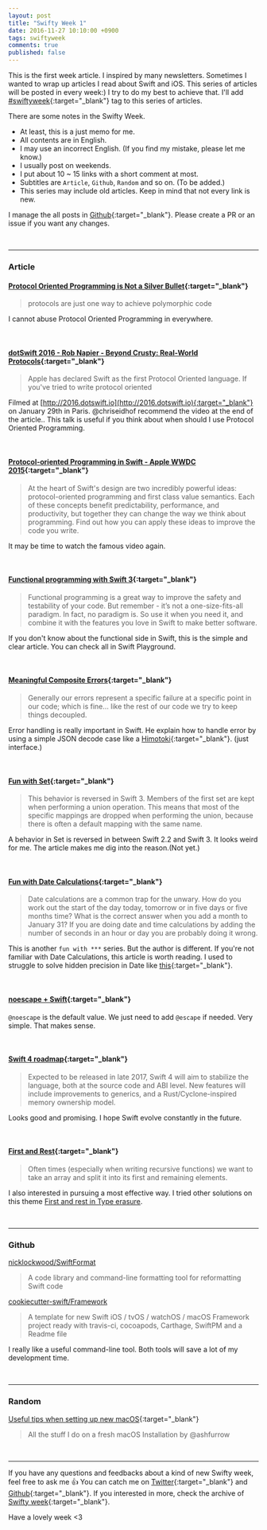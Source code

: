 ```yaml
---
layout: post
title: "Swifty Week 1"
date: 2016-11-27 10:10:00 +0900
tags: swiftyweek
comments: true
published: false
---
```


This is the first week article. I inspired by many newsletters.
Sometimes I wanted to wrap up articles I read about Swift and iOS. This series of articles will be posted in every week:)
I try to do my best to achieve that.
I'll add [#swiftyweek](http://pixyzehn.com/tags/#swiftyweek){:target="_blank"} tag to this series of articles.

There are some notes in the Swifty Week.  

- At least, this is a just memo for me.  
- All contents are in English.
- I may use an incorrect English. (If you find my mistake, please let me know.)
- I usually post on weekends.  
- I put about 10 ~ 15 links with a short comment at most.
- Subtitles are `Article`, `Github`, `Random` and so on. (To be added.)
- This series may include old articles. Keep in mind that not every link is new.

I manage the all posts in [Github](https://github.com/pixyzehn/pixyzehn.github.io/tree/master/_posts){:target="_blank"}. Please create a PR or an issue if you want any changes.

<br>

---

### Article

#### [Protocol Oriented Programming is Not a Silver Bullet](http://chris.eidhof.nl/post/protocol-oriented-programming/){:target="_blank"}

> protocols are just one way to achieve polymorphic code

I cannot abuse Protocol Oriented Programming in everywhere.

<br>

#### [dotSwift 2016 - Rob Napier - Beyond Crusty: Real-World Protocols](https://youtu.be/QCxkaTj7QJs){:target="_blank"}

> Apple has declared Swift as the first Protocol Oriented language. If you've tried to write protocol oriented

Filmed at [http://2016.dotswift.io](http://2016.dotswift.io){:target="_blank"} on January 29th in Paris. @chriseidhof recommend the video at the end of the article.. This talk is useful if you think about when should I use Protocol Oriented Programming.

<br>

#### [Protocol-oriented Programming in Swift - Apple WWDC 2015](https://www.youtube.com/watch?v=g2LwFZatfTI){:target="_blank"}

> At the heart of Swift's design are two incredibly powerful ideas: protocol-oriented programming and first class value semantics. Each of these concepts benefit predictability, performance, and productivity, but together they can change the way we think about programming. Find out how you can apply these ideas to improve the code you write.

It may be time to watch the famous video again.

<br>

#### [Functional programming with Swift 3](http://mislavjavor.github.io/2016/11/14/Functional-programming-with-Swift-3.html){:target="_blank"}

> Functional programming is a great way to improve the safety and testability of your code. But remember - it’s not a one-size-fits-all paradigm. In fact, no paradigm is. So use it when you need it, and combine it with the features you love in Swift to make better software.

If you don't know about the functional side in Swift, this is the simple and clear article. You can check all in Swift Playground.

<br>

#### [Meaningful Composite Errors](https://medium.com/@IanKeen/meaningful-composite-errors-3146f191ff28#.nd9kwx9jz){:target="_blank"}

> Generally our errors represent a specific failure at a specific point in our code; which is fine… like the rest of our code we try to keep things decoupled.

Error handling is really important in Swift. He explain how to handle error by using a simple JSON decode case like a [Himotoki](https://github.com/ikesyo/Himotoki){:target="_blank"}. (just interface.)

<br>

#### [Fun with Set](http://commandshift.co.uk/blog/2016/11/25/fun-with-sets/){:target="_blank"}

> This behavior is reversed in Swift 3. Members of the first set are kept when performing a union operation. This means that most of the specific mappings are dropped when performing the union, because there is often a default mapping with the same name.

A behavior in Set is reversed in between Swift 2.2 and Swift 3. It looks weird for me. The article makes me dig into the reason.(Not yet.)

<br>

#### [Fun with Date Calculations](http://useyourloaf.com/blog/fun-with-date-calculations/){:target="_blank"}

> Date calculations are a common trap for the unwary. How do you work out the start of the day today, tomorrow or in five days or five months time? What is the correct answer when you add a month to January 31? If you are doing date and time calculations by adding the number of seconds in an hour or day you are probably doing it wrong.

This is another `fun with ***` series. But the author is different. If you're not familiar with Date Calculations, this article is worth reading. I used to struggle to solve hidden precision in Date like [this](http://martinfowler.com/bliki/HiddenPrecision.html){:target="_blank"}.

<br>

#### [noescape + Swift](https://medium.com/the-traveled-ios-developers-guide/noescape-swift-93375ba9d6c8#.6d0ckuvqw){:target="_blank"}

`@noescape` is the default value. We just need to add `@escape` if needed. Very simple. That makes sense.

<br>

#### [Swift 4 roadmap](https://www.infoq.com/news/2016/10/swift-4-roadmap){:target="_blank"}

> Expected to be released in late 2017, Swift 4 will aim to stabilize the language, both at the source code and ABI level. New features will include improvements to generics, and a Rust/Cyclone-inspired memory ownership model.

Looks good and promising. I hope Swift evolve constantly in the future.

<br>

#### [First and Rest](http://www.figure.ink/blog/2016/11/12/first-and-rest?utm_source=Swift_Developments&utm_medium=email&utm_campaign=Swift_Developments_Issue_64){:target="_blank"}

> Often times (especially when writing recursive functions) we want to take an array and split it into its first and remaining elements.

I also interested in pursuing a most effective way. I tried other solutions on this theme [First and rest in Type erasure](http://pixyzehn.com/2016/11/24/first-and-rest-in-type-erasure.html).

<br>

---

### Github

[nicklockwood/SwiftFormat](https://github.com/nicklockwood/SwiftFormat)  

> A code library and command-line formatting tool for reformatting Swift code

[cookiecutter-swift/Framework](https://github.com/cookiecutter-swift/Framework)  

> A template for new Swift iOS / tvOS / watchOS / macOS Framework project ready with travis-ci, cocoapods, Carthage, SwiftPM and a Readme file

I really like a useful command-line tool. Both tools will save a lot of my development time.

<br>

---

### Random

[Useful tips when setting up new macOS](https://gist.github.com/ashfurrow/3865eed417a5fbe8402708e2c706eea6){:target="_blank"}

> All the stuff I do on a fresh macOS Installation
by @ashfurrow

<br>

---

If you have any questions and feedbacks about a kind of new Swifty week, feel free to ask me :+1:
You can catch me on [Twitter](https://twitter.com/pixyzehn){:target="_blank"} and [Github](https://github.com/pixyzehn){:target="_blank"}. If you interested in more, check the archive of [Swifty week](http://pixyzehn.com/tags/#swiftyweek){:target="_blank"}.

Have a lovely week <3
